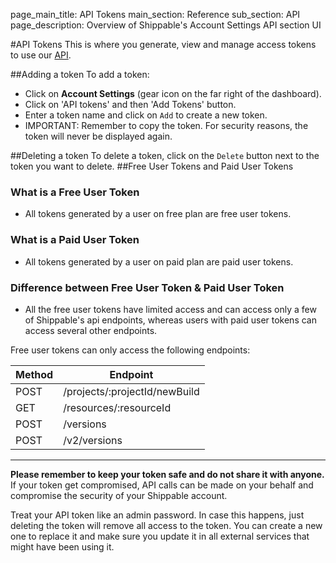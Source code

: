 page_main_title: API Tokens
main_section: Reference
sub_section: API
page_description: Overview of Shippable's Account Settings API section UI

#API Tokens
This is where you generate, view and manage access tokens to use our [API](/reference/api-overview).

##Adding a token
To add a token:

- Click on **Account Settings** (gear icon on the far right of the dashboard).
- Click on 'API tokens' and then 'Add Tokens' button.
- Enter a token name and click on `Add` to create a new token.
- IMPORTANT: Remember to copy the token. For security reasons, the token will never
be displayed again.

##Deleting a token
To delete a token, click on the `Delete` button next to the token you want to delete.
##Free User Tokens and Paid User Tokens
### What is a Free User Token
 - All tokens generated by a user on free plan are free user tokens.
### What is a Paid User Token
 - All tokens generated by a user on paid plan are paid user tokens.
### Difference between Free User Token & Paid User Token
 - All the free user tokens have limited access and can access only a few of Shippable's api endpoints, whereas users with paid user tokens can access several other endpoints.

Free user tokens can only access the following endpoints:

| Method|Endpoint|
|----------|-------------------------------|
| POST     | /projects/:projectId/newBuild |
| GET      | /resources/:resourceId  |      
| POST     | /versions               |     
| POST     | /v2/versions            |      

---

**Please remember to keep your token safe and do not share it with anyone.** If your token get compromised, API calls can be made on your behalf and compromise the security of your Shippable account.

Treat your API token like an admin password. In case this happens, just deleting the token will remove all access to the token. You can create a new one to replace it and make sure you update it in all external services that might have been using it.
